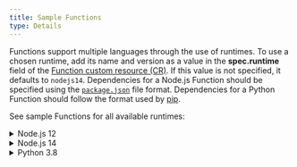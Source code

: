 ```yaml
---
title: Sample Functions
type: Details
---
```


Functions support multiple languages through the use of runtimes. To use a chosen runtime, add its name and version as a value in the **spec.runtime** field of the [Function custom resource (CR)](#custom-resource-function). If this value is not specified, it defaults to `nodejs14`. Dependencies for a Node.js Function should be specified using the [`package.json`](https://docs.npmjs.com/creating-a-package-json-file) file format. Dependencies for a Python Function should follow the format used by [pip](https://packaging.python.org/key_projects/#pip).

See sample Functions for all available runtimes:

<div tabs name="available-runtimes" group="available-runtimes">
  <details>
  <summary label="nodejs12">
  Node.js 12
  </summary>

```yaml
cat <<EOF | kubectl apply -f -
apiVersion: serverless.kyma-project.io/v1alpha1
kind: Function
metadata:
  name: test-function-nodejs12
spec:
  runtime: nodejs12
  source: |
    const fetch = require("node-fetch");

    module.exports = {
      main: function (event, context) {
        return fetch("https://swapi.dev/api/people/1").then(res => res.json())
      }
    }
  deps: |
    {
      "name": "test-function-nodejs12",
      "version": "1.0.0",
      "dependencies": {
        "node-fetch": "^2.6.0"
      }
    }
EOF
```

  </details>
  <details>
  <summary label="nodejs14">
  Node.js 14
  </summary>

```yaml
cat <<EOF | kubectl apply -f -
apiVersion: serverless.kyma-project.io/v1alpha1
kind: Function
metadata:
  name: test-function-nodejs14
spec:
  runtime: nodejs14
  source: |
    const _ = require('lodash')

    module.exports = {
      main: function(event, context) {
        return _.kebabCase('Hello World from Node.js 14 Function');
      }
    }
  deps: |
    {
      "name": "test-function-nodejs14",
      "version": "1.0.0",
      "dependencies": {
        "lodash":"^4.17.20"
      }
    }
EOF
```

  </details>
  <details>
  <summary label="python38">
  Python 3.8
  </summary>

```yaml
cat <<EOF | kubectl apply -f -
apiVersion: serverless.kyma-project.io/v1alpha1
kind: Function
metadata:
  name: test-function-python38
spec:
  runtime: python38
  source: |
    import requests

    def main(event, context):
        r = requests.get('https://swapi.dev/api/people/13')
        return r.json()
  deps: |
    requests==2.24.0
EOF
```

</details>
</div>
